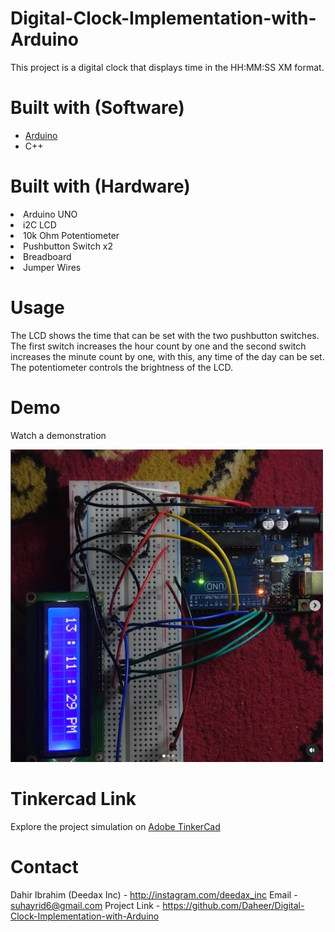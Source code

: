 # Digital-Clock-Implementation-with-Arduino

This project is a digital clock that displays time in the HH:MM:SS XM format.

# Built with (Software)

<ul>
  <li> <a href = 'https://www.arduino.cc/'> Arduino </a> </li>
  <li> C++ </li>
</ul>


# Built with (Hardware)

<li> Arduino UNO </li>
<li> i2C LCD  </li>
<li> 10k Ohm Potentiometer </li>
<li> Pushbutton Switch x2 </li>
<li> Breadboard </li>
<li> Jumper Wires </li>

# Usage

The LCD shows the time that can be set with the two pushbutton switches. The first switch increases
the hour count by one and the second switch increases the minute count by one, with this, any time 
of the day can be set. The potentiometer controls the brightness of the LCD.

# Demo

Watch a demonstration

<a href = 'Digital Clock.mov'> <img height = 500 width = 500 src = 'Digital Clock Implementation with Arduino.png'/> </a>

# Tinkercad Link

Explore the project simulation on <a href = 'https://www.tinkercad.com/things/eAKLlaWctIS-digital-clocktinkercad'> Adobe TinkerCad </a> 

# Contact

Dahir Ibrahim (Deedax Inc) - http://instagram.com/deedax_inc Email - suhayrid6@gmail.com Project Link - https://github.com/Daheer/Digital-Clock-Implementation-with-Arduino
